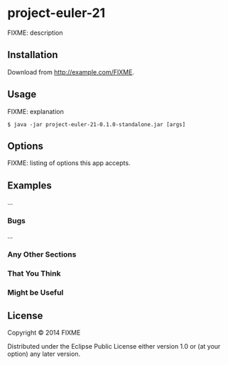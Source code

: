 # project-euler-21

FIXME: description

## Installation

Download from http://example.com/FIXME.

## Usage

FIXME: explanation

    $ java -jar project-euler-21-0.1.0-standalone.jar [args]

## Options

FIXME: listing of options this app accepts.

## Examples

...

### Bugs

...

### Any Other Sections
### That You Think
### Might be Useful

## License

Copyright © 2014 FIXME

Distributed under the Eclipse Public License either version 1.0 or (at
your option) any later version.
